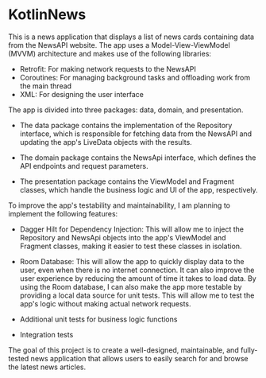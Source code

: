 # KotlinNews

This is a news application that displays a list of news cards containing data from the NewsAPI website. The app uses a Model-View-ViewModel (MVVM) architecture and makes use of the following libraries:

- Retrofit: For making network requests to the NewsAPI
- Coroutines: For managing background tasks and offloading work from the main thread
- XML: For designing the user interface


The app is divided into three packages: data, domain, and presentation. 
- The data package contains the implementation of the Repository interface, which is responsible for fetching data from the NewsAPI and updating the app's LiveData objects with the results. 

- The domain package contains the NewsApi interface, which defines the API endpoints and request parameters. 

- The presentation package contains the ViewModel and Fragment classes, which handle the business logic and UI of the app, respectively.




To improve the app's testability and maintainability, I am planning to implement the following features:

- Dagger Hilt for Dependency Injection: This will allow me to inject the Repository and NewsApi objects into the app's ViewModel and Fragment classes, making it easier to test these classes in isolation.

- Room Database: This will allow the app to quickly display data to the user, even when there is no internet connection. It can also improve the user experience by reducing the amount of time it takes to load data. By using the Room database, I can also make the app more testable by providing a local data source for unit tests. This will allow me to test the app's logic without making actual network requests.

- Additional unit tests for business logic functions

- Integration tests


The goal of this project is to create a well-designed, maintainable, and fully-tested news application that allows users to easily search for and browse the latest news articles.

